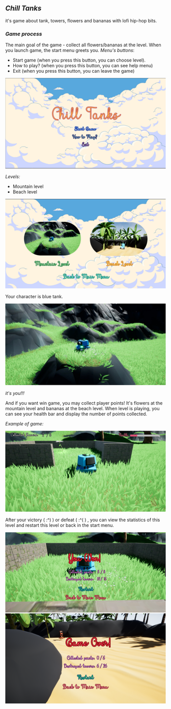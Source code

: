 ## *Chill Tanks*
it's game about tank, towers, flowers and bananas with lofi hip-hop bits.
### *Game process*
The main goal of the game - collect all flowers/bananas at the level. 
When you launch game, the start menu greets you.
*Menu's buttons*:   
- Start game (when you press this button, you can choose level).
- How to play? (when you press this button, you can see help menu)
- Exit (when you press this button, you can leave the game)
 
![](Media/start-menu.png)

*Levels:*

- Mountain level
- Beach level
 
![](Media/select.png)

Your character is blue tank.

![](Media/it-s-you.jpg)

*it's you!!!*

And if you want win game, you may collect player points! It's flowers at the mountain level and bananas at the beach level. When level is playing, you can see your health bar and display the number of points collected. 

*Example of game:*

![](Media/process.png)

After your victory ( :^) ) or defeat ( :^( ) , you can view the statistics of this level and restart this level or back in the start menu.

![](Media/victory.png)
![](Media/defeat.png)
